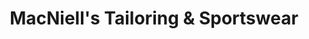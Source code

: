 ---
title: "MacNiell's Tailoring & Sportswear"
url: /batangas-city/macniells-tailoring-and-sportswear/
shop: tailor
---